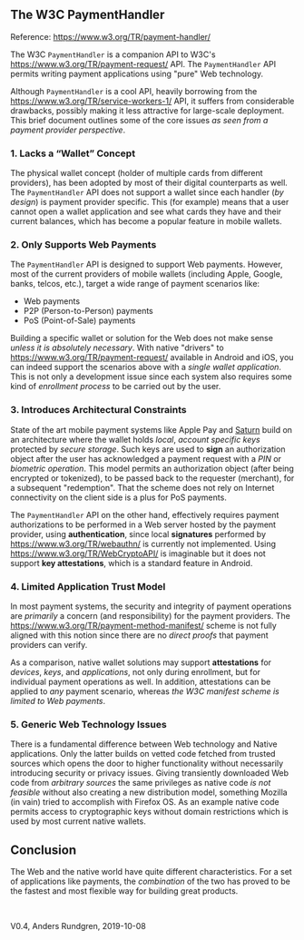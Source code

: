 ## The W3C PaymentHandler

Reference: https://www.w3.org/TR/payment-handler/

The W3C `PaymentHandler` is a companion API to W3C's
https://www.w3.org/TR/payment-request/ API. The `PaymentHandler` API
permits writing payment applications using "pure" Web technology.

Although `PaymentHandler` is a cool API, heavily borrowing from
the https://www.w3.org/TR/service-workers-1/ API, 
it suffers from considerable drawbacks, possibly making it less 
attractive for large-scale deployment.  This brief document
outlines some of the core issues *as seen from a payment provider perspective*.

### 1. Lacks a “Wallet” Concept
The physical wallet concept (holder of multiple cards 
from different providers), has been adopted by most of their digital counterparts as
well. The `PaymentHandler` API does not support a wallet since each handler
(*by design*) is payment provider specific.  This (for example) means
that a user cannot open a wallet application and see what cards they have and their
current balances, which has become a popular feature in mobile wallets.

### 2. Only Supports Web Payments
The `PaymentHandler` API is designed to support Web payments.
However, most of the current providers of mobile wallets (including
Apple, Google, banks, telcos, etc.), target a
wide range of payment scenarios like:
- Web payments
- P2P (Person-to-Person) payments
- PoS (Point-of-Sale) payments

Building a specific wallet or solution for the Web does not make sense 
*unless it is absolutely necessary*. With native "drivers" to
https://www.w3.org/TR/payment-request/ available in Android and iOS,
you can indeed support the scenarios above with a *single wallet application*. This is
not only a development issue since each system also requires some
kind of *enrollment process* to be carried out by the user.

### 3. Introduces Architectural Constraints
State of the art mobile payment systems like Apple Pay and 
[Saturn](https://cyberphone.github.io/doc/saturn/saturn-authorization.pdf)
build on an architecture where the wallet holds *local*, *account specific keys* protected
by *secure storage*. Such keys are used to **sign** an authorization object
after the user has acknowledged a payment request with a *PIN* or
*biometric operation*.  This model permits an authorization object
(after being encrypted or tokenized), to be passed back to the requester (merchant),
for a subsequent "redemption".  That the scheme does not rely on Internet
connectivity on the client side is a plus for PoS payments.

The `PaymentHandler` API on the other hand, effectively requires payment
authorizations to be performed in a
Web server hosted by the payment provider, using **authentication**,
since local **signatures** performed by https://www.w3.org/TR/webauthn/ is currently not implemented.
Using https://www.w3.org/TR/WebCryptoAPI/ is imaginable but it does not support
**key attestations**, which is a standard feature in Android.

### 4. Limited Application Trust Model
In most payment systems, the security and integrity of payment operations are *primarily* a concern
(and responsibility) for the payment providers.  The https://www.w3.org/TR/payment-method-manifest/ scheme is not
fully aligned with this notion since there are no *direct proofs* that payment
providers can verify.

As a comparison, native wallet solutions may support **attestations** for
*devices*, *keys*, and *applications*, not only during enrollment, 
but for individual payment operations as well.  In addition, attestations
can be applied to *any* payment scenario, whereas *the W3C manifest scheme is limited to Web payments*.

### 5. Generic Web Technology Issues
There is a fundamental difference between Web technology and Native applications.
Only the latter builds on vetted code fetched from trusted sources which opens
the door to higher functionality without necessarily introducing security or
privacy issues.  Giving transiently downloaded Web code from *arbitrary sources*
the same privileges as native code *is not feasible* without also creating a new
distribution model, something Mozilla (in vain) tried to accomplish with Firefox OS.
As an example native code permits access to cryptographic keys without
domain restrictions which is used by most current native wallets.

## Conclusion
The Web and the native world have quite different characteristics.
For a set of applications like payments, the *combination* of the two has proved to be the fastest
and most flexible way for building great products.

&nbsp;

V0.4, Anders Rundgren, 2019-10-08
